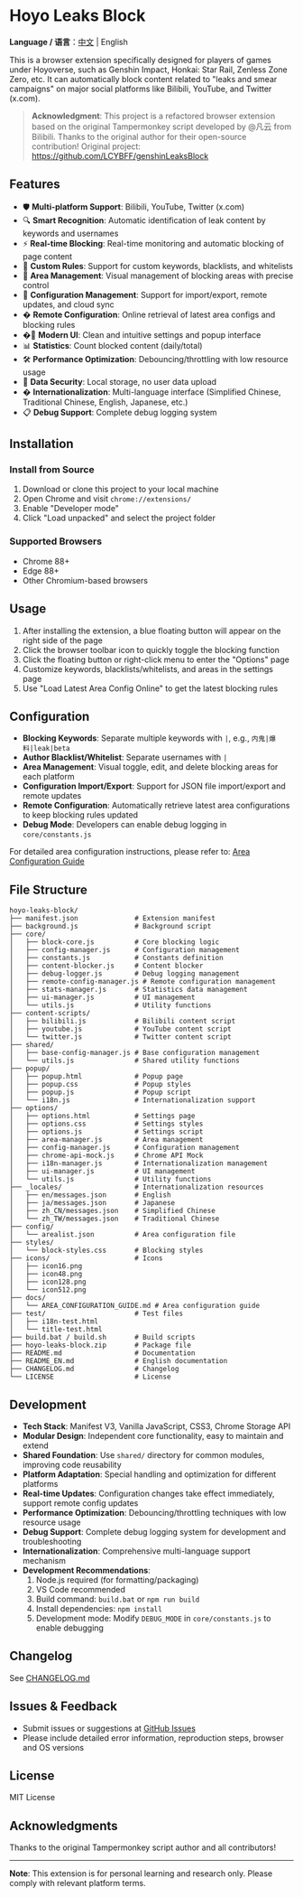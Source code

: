 # Hoyo Leaks Block

**Language / 语言**：[中文](README.md) | English

This is a browser extension specifically designed for players of games under Hoyoverse, such as Genshin Impact, Honkai: Star Rail, Zenless Zone Zero, etc. It can automatically block content related to "leaks and smear campaigns" on major social platforms like Bilibili, YouTube, and Twitter (x.com).

> **Acknowledgment**: This project is a refactored browser extension based on the original Tampermonkey script developed by @凡云 from Bilibili. Thanks to the original author for their open-source contribution! Original project: https://github.com/LCYBFF/genshinLeaksBlock

## Features

- 🛡️ **Multi-platform Support**: Bilibili, YouTube, Twitter (x.com)
- 🔍 **Smart Recognition**: Automatic identification of leak content by keywords and usernames
- ⚡ **Real-time Blocking**: Real-time monitoring and automatic blocking of page content
- 📝 **Custom Rules**: Support for custom keywords, blacklists, and whitelists
- 🎯 **Area Management**: Visual management of blocking areas with precise control
- 💾 **Configuration Management**: Support for import/export, remote updates, and cloud sync
- � **Remote Configuration**: Online retrieval of latest area configs and blocking rules
- �🎨 **Modern UI**: Clean and intuitive settings and popup interface
- 📊 **Statistics**: Count blocked content (daily/total)
- 🛠️ **Performance Optimization**: Debouncing/throttling with low resource usage
- 🔐 **Data Security**: Local storage, no user data upload
- � **Internationalization**: Multi-language interface (Simplified Chinese, Traditional Chinese, English, Japanese, etc.)
- 📋 **Debug Support**: Complete debug logging system

## Installation

### Install from Source

1. Download or clone this project to your local machine
2. Open Chrome and visit `chrome://extensions/`
3. Enable "Developer mode"
4. Click "Load unpacked" and select the project folder

### Supported Browsers

- Chrome 88+
- Edge 88+
- Other Chromium-based browsers

## Usage

1. After installing the extension, a blue floating button will appear on the right side of the page
2. Click the browser toolbar icon to quickly toggle the blocking function
3. Click the floating button or right-click menu to enter the "Options" page
4. Customize keywords, blacklists/whitelists, and areas in the settings page
5. Use "Load Latest Area Config Online" to get the latest blocking rules

## Configuration

- **Blocking Keywords**: Separate multiple keywords with `|`, e.g., `内鬼|爆料|leak|beta`
- **Author Blacklist/Whitelist**: Separate usernames with `|`
- **Area Management**: Visual toggle, edit, and delete blocking areas for each platform
- **Configuration Import/Export**: Support for JSON file import/export and remote updates
- **Remote Configuration**: Automatically retrieve latest area configurations to keep blocking rules updated
- **Debug Mode**: Developers can enable debug logging in `core/constants.js`

For detailed area configuration instructions, please refer to: [Area Configuration Guide](docs/AREA_CONFIGURATION_GUIDE.md)

## File Structure

```
hoyo-leaks-block/
├── manifest.json              # Extension manifest
├── background.js              # Background script
├── core/
│   ├── block-core.js          # Core blocking logic
│   ├── config-manager.js      # Configuration management
│   ├── constants.js           # Constants definition
│   ├── content-blocker.js     # Content blocker
│   ├── debug-logger.js        # Debug logging management
│   ├── remote-config-manager.js # Remote configuration management
│   ├── stats-manager.js       # Statistics data management
│   ├── ui-manager.js          # UI management
│   └── utils.js               # Utility functions
├── content-scripts/
│   ├── bilibili.js            # Bilibili content script
│   ├── youtube.js             # YouTube content script
│   └── twitter.js             # Twitter content script
├── shared/
│   ├── base-config-manager.js # Base configuration management
│   └── utils.js               # Shared utility functions
├── popup/
│   ├── popup.html             # Popup page
│   ├── popup.css              # Popup styles
│   ├── popup.js               # Popup script
│   └── i18n.js                # Internationalization support
├── options/
│   ├── options.html           # Settings page
│   ├── options.css            # Settings styles
│   ├── options.js             # Settings script
│   ├── area-manager.js        # Area management
│   ├── config-manager.js      # Configuration management
│   ├── chrome-api-mock.js     # Chrome API Mock
│   ├── i18n-manager.js        # Internationalization management
│   ├── ui-manager.js          # UI management
│   └── utils.js               # Utility functions
├── _locales/                  # Internationalization resources
│   ├── en/messages.json       # English
│   ├── ja/messages.json       # Japanese
│   ├── zh_CN/messages.json    # Simplified Chinese
│   └── zh_TW/messages.json    # Traditional Chinese
├── config/
│   └── arealist.json          # Area configuration file
├── styles/
│   └── block-styles.css       # Blocking styles
├── icons/                     # Icons
│   ├── icon16.png
│   ├── icon48.png
│   ├── icon128.png
│   └── icon512.png
├── docs/
│   └── AREA_CONFIGURATION_GUIDE.md # Area configuration guide
├── test/                      # Test files
│   ├── i18n-test.html
│   └── title-test.html
├── build.bat / build.sh       # Build scripts
├── hoyo-leaks-block.zip       # Package file
├── README.md                  # Documentation
├── README_EN.md               # English documentation
├── CHANGELOG.md               # Changelog
└── LICENSE                    # License
```

## Development

- **Tech Stack**: Manifest V3, Vanilla JavaScript, CSS3, Chrome Storage API
- **Modular Design**: Independent core functionality, easy to maintain and extend
- **Shared Foundation**: Use `shared/` directory for common modules, improving code reusability
- **Platform Adaptation**: Special handling and optimization for different platforms
- **Real-time Updates**: Configuration changes take effect immediately, support remote config updates
- **Performance Optimization**: Debouncing/throttling techniques with low resource usage
- **Debug Support**: Complete debug logging system for development and troubleshooting
- **Internationalization**: Comprehensive multi-language support mechanism
- **Development Recommendations**:
  1. Node.js required (for formatting/packaging)
  2. VS Code recommended
  3. Build command: `build.bat` or `npm run build`
  4. Install dependencies: `npm install`
  5. Development mode: Modify `DEBUG_MODE` in `core/constants.js` to enable debugging

## Changelog

See [CHANGELOG.md](./CHANGELOG.md)

## Issues & Feedback

- Submit issues or suggestions at [GitHub Issues](https://github.com/kaedei/hoyo-leaks-block/issues)
- Please include detailed error information, reproduction steps, browser and OS versions

## License

MIT License

## Acknowledgments

Thanks to the original Tampermonkey script author and all contributors!

---

**Note**: This extension is for personal learning and research only. Please comply with relevant platform terms.
